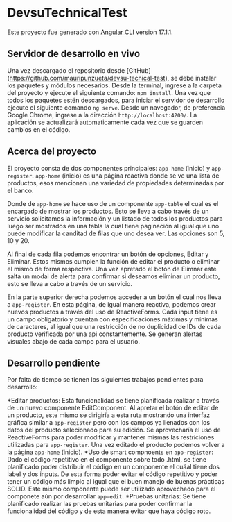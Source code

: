 # DevsuTechnicalTest

Este proyecto fue generado con [Angular CLI](https://github.com/angular/angular-cli) version 17.1.1.

## Servidor de desarrollo en vivo

Una vez descargado el repositorio desde  [GitHub] (https://github.com/mauripunzueta/devsu-techical-test), se debe instalar los paquetes y módulos necesarios.
Desde la terminal, ingrese a la carpeta del proyecto y ejecute el siguiente comando: `npm install`.
Una vez que todos los paquetes estén descargados, para iniciar el servidor de desarrollo ejecute el siguiente comando `ng serve`. 
Desde un navegador, de preferencia Google Chrome, ingrese a la dirección `http://localhost:4200/`. 
La aplicación se actualizará automaticamente cada vez que se guarden cambios en el código.

## Acerca del proyecto

El proyecto consta de dos componentes principales: `app-home` (inicio) y `app-register`. `app-home` (inicio) es una página reactiva donde se ve una lista de productos, esos mencionan una variedad de propiedades determinadas por el banco. 

Donde de `app-home` se hace uso de un componente `app-table` el cual es el encargado de mostrar los productos. Esto se lleva a cabo través de un servicio solicitamos la información y un listado de todos los productos para luego ser mostrados en una tabla la cual tiene paginación al igual que uno puede modificar la canditad de filas que uno desea ver. Las opciones son 5, 10 y 20.

Al final de cada fila podemos encontrar un botón de opciones, Editar y Eliminar. Estos mismos cumplen la función de editar el producto o eliminar el mismo de forma respectiva. Una vez apretado el botón de Elimnar este salta un modal de alerta para confirmar si deseamos eliminar un producto, esto se lleva a cabo a través de un servicio.

En la parte superior derecha podemos acceder a un botón el cual nos lleva a `app-register`. En esta página, de igual manera reactiva, podemos crear nuevos productos a través del uso de ReactiveForms. Cada input tiene es un campo obligatorio y cuentan con especificaciones máximas y mínimas de caracteres, al igual que una restricción de no duplicidad de IDs de cada producto verificada por una api constantemente. Se generan alertas visuales abajo de cada campo para el usuario.

## Desarrollo pendiente

Por falta de tiempo se tienen los siguientes trabajos pendientes para desarrollo:

*Editar productos: Esta funcionalidad se tiene planificada realizar a través de un nuevo componente EditComponent. Al apretar el botón de editar de un producto, este mismo se dirigiría a esta ruta mostrando una interfaz gráfica similar a `app-register` pero con los campos ya llenados con los datos del producto selecionado para su edición. Se aprovecharía el uso de ReactiveForms para poder modificar y mantener mismas las restriciones utilizadas para `app-register`. Una vez editado el producto podemos volver a la página `app-home` (inicio).
*Uso de smart compnoents en `app-register`: Dado el código repetitivo en el componente sobre todo .html, se tiene planificado poder distribuir el código en un componente el cuáal tiene dos label y dos inputs. De esta forma poder evitar el código repetitivo y poder tener un código más limpio al igual que el buen manejo de buenas prácticas SOLID. Este mismo componente puede ser utilizado aprovechado para el componete aún por desarrollar `app-edit`.
*Pruebas unitarias: Se tiene planificado realizar las pruebas unitarias para poder confirmar la funcionalidad del código y de esta manera evitar que haya código roto.
